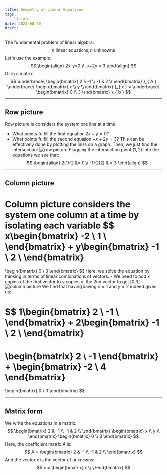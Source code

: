 ```yaml
---
title: Geometry of Linear Equations
tags:
  - lin-alg
date: 2023-08-20
draft:
---
```

The fundamental problem of linear algebra:
$$
n \text{ linear equations}, n \text{ unknowns}
$$
Let's use the example:
$$
\begin{align}
2x-y=0 \\
-x+2y = 3
\end{align}
$$
Or in a matrix:
$$
\underbrace{ \begin{bmatrix} 2 & -1 \\ -1 & 2 \\ \end{bmatrix} }_{ A }
\underbrace{ \begin{bmatrix} x \\ y \\ \end{bmatrix} }_{ x }
= \underbrace{ \begin{bmatrix} 0 \\ 3 \end{bmatrix} }_{ b }
$$

---
## Row picture
Row picture is considers the system one line at a time.
- What points fulfill the first equation $2x - y = 0$?
- What points fulfill the second equation $-x + 2y = 3$?
This can be effectively done by plotting the lines on a graph. Then, we just find the intersection:
![row picture](row%20picture.png)
Plugging the intersection point $(1,2)$ into the equations we see that:
$$
\begin{align}
2(1)-2 &= 0 \\
-1+2(2) & = 3
\end{align}
$$
---
## Column picture
Column picture considers the system one column at a time by isolating each variable
$$
x\begin{bmatrix}
-2 \\
1 \\
\end{bmatrix}
+
y\begin{bmatrix}
-1 \\
2 \\
\end{bmatrix}
=
\begin{bmatrix}
0 \\
3
\end{bmatrix}
$$
Here, we solve the equation by thinking in terms of linear combinations of vectors:
	- We need to add $x$ copies of the first vector to $y$ copies of the 2nd vector to get \[0,3]
![column picture](column%20picture.png)
We find that having having $x=1$ and $y=2$ indeed gives us:

$$
1\begin{bmatrix}
2 \\
-1 \\
\end{bmatrix}
+
2\begin{bmatrix}
-1 \\
2 \\
\end{bmatrix}
=
\begin{bmatrix}
2 \\
-1
\end{bmatrix}
+
\begin{bmatrix}
-2 \\
4
\end{bmatrix}
=
\begin{bmatrix}
0 \\
3
\end{bmatrix}
$$

---
## Matrix form
We write the equations in a matrix:
$$
\begin{bmatrix} 2 & -1 \\ -1 & 2 \\ \end{bmatrix}
\begin{bmatrix} x \\ y \\ \end{bmatrix}
\begin{bmatrix} 0 \\ 3 \end{bmatrix}
$$
Here, the coefficient matrix $A$ is:
$$
A = \begin{bmatrix}
2 & -1 \\
-1  & 2 \\
\end{bmatrix}
$$
And the vector $x$ is the vector of unknowns:
$$
x = \begin{bmatrix} x \\ y\end{bmatrix}
$$